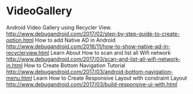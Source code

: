 # VideoGallery
Android Video Gallery using Recycler View.
http://www.debugandroid.com/2017/02/step-by-step-guide-to-create-option.html
How to add Native AD in Android
http://www.debugandroid.com/2016/11/how-to-show-native-ad-in-recyclerview.html
Learn About How to scan and list all Wifi network
http://www.debugandroid.com/2017/03/scan-and-list-all-wifi-network-in.html
How to Create Bottom Navigation Tutorial
http://www.debugandroid.com/2017/03/android-bottom-navigation-menu.html
Learn How to Create Responsive Layout with constraint Layout
http://www.debugandroid.com/2017/03/build-responsive-ui-with.html
